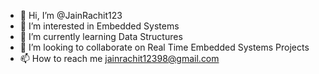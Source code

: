 - 👋 Hi, I’m @JainRachit123
- 👀 I’m interested in Embedded Systems
- 🌱 I’m currently learning Data Structures
- 💞️ I’m looking to collaborate on Real Time Embedded Systems Projects
- 📫 How to reach me jainrachit12398@gmail.com

<!---
JainRachit123/JainRachit123 is a ✨ special ✨ repository because its `README.md` (this file) appears on your GitHub profile.
You can click the Preview link to take a look at your changes.
--->
